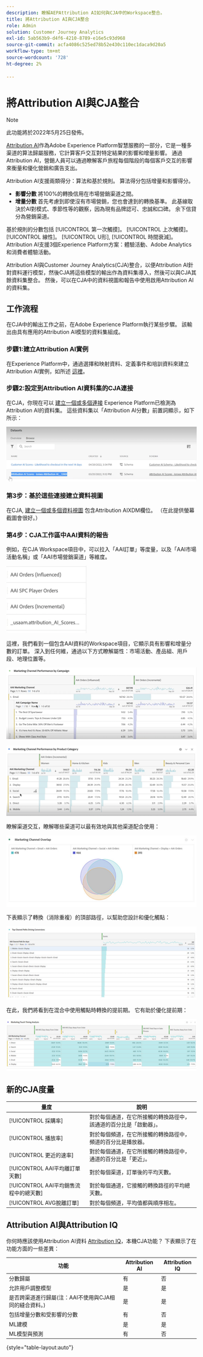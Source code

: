 ```yaml
---
description: 瞭解AEPAttribution AI如何與CJA中的Workspace整合。
title: 將Attribution AI與CJA整合
role: Admin
solution: Customer Journey Analytics
exl-id: 5ab563b9-d4f6-4210-8789-e16e5c93d968
source-git-commit: acfa4086c525ed78b52e430c110ec1daca9d20a5
workflow-type: tm+mt
source-wordcount: '728'
ht-degree: 2%

---
```


# 將Attribution AI與CJA整合

>[!NOTE]
>
>此功能將於2022年5月25日發佈。

[Attribution AI](https://experienceleague.adobe.com/docs/experience-platform/intelligent-services/attribution-ai/overview.html?lang=en)作為Adobe Experience Platform智慧服務的一部分，它是一種多渠道的算法歸屬服務，它計算客戶交互對特定結果的影響和增量影響。 通過Attribution AI，營銷人員可以通過瞭解客戶旅程每個階段的每個客戶交互的影響來衡量和優化營銷和廣告支出。

Attribution AI支援兩類得分：算法和基於規則。 算法得分包括增量和影響得分。

* **影響分數** 將100%的轉換信用在市場營銷渠道之間。
* **增量分數** 首先考慮到即使沒有市場營銷，您也會達到的轉換基準。 此基線取決於AI對模式、季節性等的觀察，因為現有品牌認可、忠誠和口碑。 余下信貸分為營銷渠道。

基於規則的分數包括 [!UICONTROL 第一次觸摸]。 [!UICONTROL 上次觸摸]。 [!UICONTROL 線性]。 [!UICONTROL U形], [!UICONTROL 時間衰減]。 Attribution AI支援3個Experience Platform方案：體驗活動、Adobe Analytics和消費者體驗活動。

Attribution AI與Customer Journey Analytics(CJA)整合，以便Attribution AI針對資料運行模型，然後CJA將這些模型的輸出作為資料集導入，然後可以與CJA其餘資料集整合。 然後，可以在CJA中的資料視圖和報告中使用啟用Attribution AI的資料集。

## 工作流程

在CJA中的輸出工作之前，在Adobe Experience Platform執行某些步驟。 該輸出由具有應用的Attribution AI模型的資料集組成。

### 步驟1:建立Attribution AI實例

在Experience Platform中，通過選擇和映射資料、定義事件和培訓資料來建立Attribution AI實例，如所述 [這裡](https://experienceleague.adobe.com/docs/experience-platform/intelligent-services/attribution-ai/user-guide.html)。

### 步驟2:設定到Attribution AI資料集的CJA連接

在CJA，你現在可以 [建立一個或多個連接](/help/connections/create-connection.md) Experience Platform已檢測為Attribution AI的資料集。 這些資料集以「Attribution AI分數」前置詞顯示，如下所示：

![AAI得分](assets/aai-scores.png)

### 第3步：基於這些連接建立資料視圖

在CJA, [建立一個或多個資料視圖](/help/data-views/create-dataview.md) 包含Attribution AIXDM欄位。 （在此提供螢幕截圖會很好。）

### 第4步：CJA工作區中AAI資料的報告

例如，在CJA Workspace項目中，可以拉入「AAI訂單」等度量，以及「AAI市場活動名稱」或「AAI市場營銷渠道」等維度。

![AAI維](assets/aai-dims.png)

這裡，我們看到一個包含AAI資料的Workspace項目，它顯示具有影響和增量分數的訂單。 深入到任何維，通過以下方式瞭解屬性：市場活動、產品組、用戶段、地理位置等。

![AAI項目](assets/aai-project.png)

![AAI項目](assets/aai-project2.png)

瞭解渠道交互，瞭解哪些渠道可以最有效地與其他渠道配合使用：

![營銷渠道重疊](assets/mc-overlap.png)

下表顯示了轉換（消除重複）的頂部路徑，以幫助您設計和優化觸點：

![頂級頻道](assets/top-channels.png)

在此，我們將看到在混合中使用觸點時轉換的提前期。 它有助於優化提前期：

![提前期](assets/lead-time.png)

## 新的CJA度量

| 量度 | 說明 |
| --- | --- |
| [!UICONTROL 採購率] | 對於每個通道，在它所接觸的轉換路徑中，該通道的百分比是「啟動器」。 |
| [!UICONTROL 播放率] | 對於每個頻道，在它所接觸的轉換路徑中，頻道的百分比是播放器。 |
| [!UICONTROL 更近的速率] | 對於每個通道，在它所接觸的轉換路徑中，通道的百分比是「更近」。 |
| [!UICONTROL AAI平均離訂單天數] | 對於每個渠道，訂單後的平均天數。 |
| [!UICONTROL AAI平均銷售流程中的總天數] | 對於每個通道，它接觸的轉換路徑的平均總天數。 |
| [!UICONTROL AVG脫離訂單] | 對於每個頻道，平均值都與順序相左。 |

## Attribution AI與Attribution IQ

你何時應該使用Attribution AI資料 [Attribution IQ](/help/analysis-workspace/attribution/overview.md)，本機CJA功能？ 下表顯示了在功能方面的一些差異：

| 功能 | Attribution AI | Attribution IQ |
| --- | --- | --- |
| 分數歸屬 | 有 | 否 |
| 允許用戶調整模型 | 是 | 是 |
| 是否跨渠道進行歸屬(注：AAI不使用與CJA相同的縫合資料。) | 是 | 是 |
| 包括增量分數和受影響的分數 | 有 | 否 |
| ML建模 | 是 | 是 |
| ML模型與預測 | 有 | 否 |

{style=&quot;table-layout:auto&quot;}
